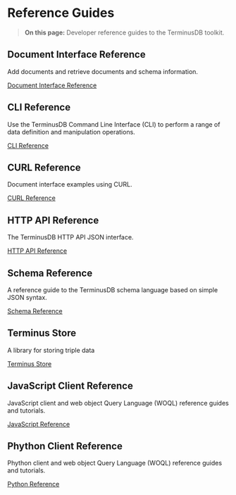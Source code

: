 <div class="tdb-bgi tdb-landing-bg"></div>

# Reference Guides

> **On this page:** Developer reference guides to the TerminusDB toolkit.

## Document Interface Reference

Add documents and retrieve documents and schema information.   

[Document Interface Reference](reference/reference-document-interface)

## CLI Reference

Use the TerminusDB Command Line Interface (CLI) to perform a range of data definition and manipulation operations.

[CLI Reference](reference/reference-cli)

## CURL Reference

Document interface examples using CURL.

[CURL Reference](reference/reference-curl)

## HTTP API Reference

The TerminusDB HTTP API JSON interface.

[HTTP API Reference](reference/reference-api)

## Schema Reference

A reference guide to the TerminusDB schema language based on simple JSON syntax.

[Schema Reference](reference/reference-schema)

## Terminus Store

A library for storing triple data

[Terminus Store](reference/reference-terminus-store)

## JavaScript Client Reference

JavaScript client and web object Query Language (WOQL) reference guides and tutorials.

[JavaScript Reference](reference/reference-client)

## Phython Client Reference

Phython client and web object Query Language (WOQL) reference guides and tutorials.

[Python Reference](reference/reference-client)
